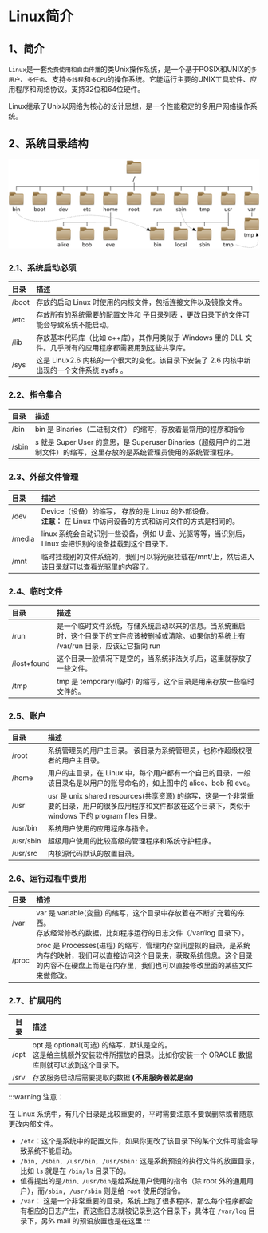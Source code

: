 # Linux简介

## 1、简介
`Linux`是一套`免费使用和自由传播`的类Unix操作系统，是一个基于POSIX和UNIX的`多用户`、`多任务`、支持`多线程`和`多CPU`的操作系统。它能运行主要的UNIX工具软件、应用程序和网络协议。支持32位和64位硬件。

Linux继承了Unix以网络为核心的设计思想，是一个性能稳定的多用户网络操作系统。

## 2、系统目录结构
![linux](/serverless/linux.png)

### 2.1、系统启动必须
|目录|	描述|
|:---|:---|
|/boot|	存放的启动 Linux 时使用的内核文件，包括连接文件以及镜像文件。|
|/etc	|存放所有的系统需要的配置文件和 子目录列表 ，更改目录下的文件可能会导致系统不能启动。|
|/lib	|存放基本代码库（比如 c++库），其作用类似于 Windows 里的 DLL 文件。几乎所有的应用程序都需要用到这些共享库。|
|/sys	|这是 Linux2.6 内核的一个很大的变化。该目录下安装了 2.6 内核中新出现的一个文件系统 sysfs 。|

### 2.2、指令集合
|目录|	描述|
|:---|:---|
|/bin|	bin 是 Binaries（二进制文件） 的缩写，存放着最常用的程序和指令|
|/sbin|	s 就是 Super User 的意思，是 Superuser Binaries（超级用户的二进制文件）的缩写，这里存放的是系统管理员使用的系统管理程序。|

### 2.3、外部文件管理

|目录	|描述|
|:---|:---|
|/dev|	Device（设备）的缩写， 存放的是 Linux 的外部设备。<br/>**注意：** 在 Linux 中访问设备的方式和访问文件的方式是相同的。|
|/media|	linux 系统会自动识别一些设备，例如 U 盘、光驱等等，当识别后，Linux 会把识别的设备挂载到这个目录下。|
|/mnt|	临时挂载别的文件系统的，我们可以将光驱挂载在/mnt/上，然后进入该目录就可以查看光驱里的内容了。|

### 2.4、临时文件
|目录|	描述|
|:---|:---|
|/run	|是一个临时文件系统，存储系统启动以来的信息。当系统重启时，这个目录下的文件应该被删掉或清除。如果你的系统上有 /var/run 目录，应该让它指向 run|
|/lost+found	|这个目录一般情况下是空的，当系统非法关机后，这里就存放了一些文件。|
|/tmp|	tmp 是 temporary(临时) 的缩写，这个目录是用来存放一些临时文件的。|

### 2.5、账户
|目录|	描述|
|:---|:---|
|/root|	系统管理员的用户主目录。 该目录为系统管理员，也称作超级权限者的用户主目录。|
|/home|	用户的主目录，在 Linux 中，每个用户都有一个自己的目录，一般该目录名是以用户的账号命名的，如上图中的 alice、bob 和 eve。|
|/usr|	usr 是 unix shared resources(共享资源) 的缩写，这是一个非常重要的目录，用户的很多应用程序和文件都放在这个目录下，类似于 windows 下的 program files 目录。|
|/usr/bin|	系统用户使用的应用程序与指令。|
|/usr/sbin|	超级用户使用的比较高级的管理程序和系统守护程序。|
|/usr/src|	内核源代码默认的放置目录。|

### 2.6、运行过程中要用
|目录|	描述|
|:---|:---|
|/var|	var 是 variable(变量) 的缩写，这个目录中存放着在不断扩充着的东西。<br/>存放经常修改的数据，比如程序运行的日志文件（/var/log 目录下）。|
|/proc|	proc 是 Processes(进程) 的缩写，管理内存空间虚拟的目录，是系统内存的映射，我们可以直接访问这个目录来，获取系统信息。这个目录的内容不在硬盘上而是在内存里，我们也可以直接修改里面的某些文件来做修改。|

### 2.7、扩展用的
|目录|	描述|
|:---:|:---|
|/opt|	opt 是 optional(可选) 的缩写，默认是空的。<br/>这是给主机额外安装软件所摆放的目录。比如你安装一个 ORACLE 数据库则就可以放到这个目录下。|
|/srv |	存放服务启动后需要提取的数据 **(不用服务器就是空)**|

:::warning 注意：

在 Linux 系统中，有几个目录是比较重要的，平时需要注意不要误删除或者随意更改内部文件。

- `/etc`：这个是系统中的配置文件，如果你更改了该目录下的某个文件可能会导致系统不能启动。
- `/bin, /sbin, /usr/bin, /usr/sbin:` 这是系统预设的执行文件的放置目录，比如 `ls` 就是在 `/bin/ls` 目录下的。
- 值得提出的是`/bin、/usr/bin`是给系统用户使用的指令（除 root 外的通用用户），而`/sbin, /usr/sbin` 则是给 `root` 使用的指令。
- `/var`： 这是一个非常重要的目录，系统上跑了很多程序，那么每个程序都会有相应的日志产生，而这些日志就被记录到这个目录下，具体在 `/var/log` 目录下，另外 mail 的预设放置也是在这里
:::